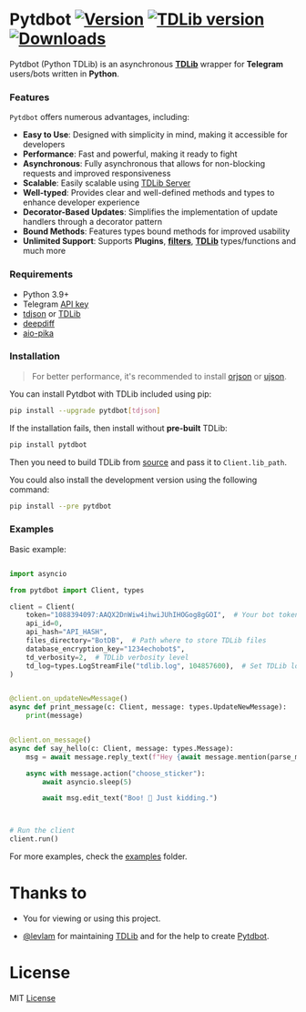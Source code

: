 # Pytdbot [![Version](https://img.shields.io/pypi/v/Pytdbot?style=flat&logo=pypi)](https://pypi.org/project/Pytdbot) [![TDLib version](https://img.shields.io/badge/TDLib-v1.8.46-blue?logo=telegram)](https://github.com/tdlib/td) [![Downloads](https://static.pepy.tech/personalized-badge/pytdbot?period=month&units=none&left_color=grey&right_color=brightgreen&left_text=Downloads)](https://pepy.tech/project/pytdbot)

Pytdbot (Python TDLib) is an asynchronous [**TDLib**](https://github.com/tdlib/td) wrapper for **Telegram** users/bots written in **Python**.

### Features

`Pytdbot` offers numerous advantages, including:

- **Easy to Use**: Designed with simplicity in mind, making it accessible for developers
- **Performance**: Fast and powerful, making it ready to fight
- **Asynchronous**: Fully asynchronous that allows for non-blocking requests and improved responsiveness
- **Scalable**: Easily scalable using [TDLib Server](https://github.com/pytdbot/tdlib-server)
- **Well-typed**: Provides clear and well-defined methods and types to enhance developer experience
- **Decorator-Based Updates**: Simplifies the implementation of update handlers through a decorator pattern
- **Bound Methods**: Features types bound methods for improved usability
- **Unlimited Support**: Supports **Plugins**, [**filters**](pytdbot/filters.py#L23), [**TDLib**](https://github.com/tdlib/td) types/functions and much more

### Requirements

- Python 3.9+
- Telegram [API key](https://my.telegram.org/apps)
- [tdjson](https://github.com/AYMENJD/tdjson) or [TDLib](https://github.com/tdlib/td#building)
- [deepdiff](https://github.com/seperman/deepdiff)
- [aio-pika](https://github.com/mosquito/aio-pika)

### Installation

> For better performance, it's recommended to install [orjson](https://github.com/ijl/orjson#install) or [ujson](https://github.com/ultrajson/ultrajson#ultrajson).

You can install Pytdbot with TDLib included using pip:

```bash
pip install --upgrade pytdbot[tdjson]
```

If the installation fails, then install without **pre-built** TDLib:

```bash
pip install pytdbot
```

Then you need to build TDLib from [source](https://github.com/tdlib/td#building) and pass it to `Client.lib_path`.

You could also install the development version using the following command:

```bash
pip install --pre pytdbot
```

### Examples

Basic example:

```python

import asyncio

from pytdbot import Client, types

client = Client(
    token="1088394097:AAQX2DnWiw4ihwiJUhIHOGog8gGOI",  # Your bot token
    api_id=0,
    api_hash="API_HASH",
    files_directory="BotDB",  # Path where to store TDLib files
    database_encryption_key="1234echobot$",
    td_verbosity=2,  # TDLib verbosity level
    td_log=types.LogStreamFile("tdlib.log", 104857600),  # Set TDLib log file path
)


@client.on_updateNewMessage()
async def print_message(c: Client, message: types.UpdateNewMessage):
    print(message)


@client.on_message()
async def say_hello(c: Client, message: types.Message):
    msg = await message.reply_text(f"Hey {await message.mention(parse_mode='html')}! I'm cooking up a surprise... 🍳👨‍🍳", parse_mode="html")

    async with message.action("choose_sticker"):
        await asyncio.sleep(5)

        await msg.edit_text("Boo! 👻 Just kidding.")



# Run the client
client.run()

```

For more examples, check the [examples](https://github.com/pytdbot/client/tree/main/examples) folder.

# Thanks to

- You for viewing or using this project.

- [@levlam](https://github.com/levlam) for maintaining [TDLib](https://github.com/tdlib/td) and for the help to create [Pytdbot](https://github.com/pytdbot/client).

# License

MIT [License](https://github.com/pytdbot/client/blob/main/LICENSE)
